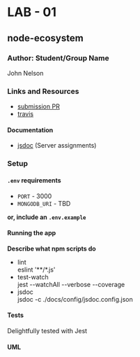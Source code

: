 # LAB - 01  

## node-ecosystem  

### Author: Student/Group Name  
John Nelson

### Links and Resources  
* [submission PR](https://github.com/johnnelson-401-advanced-javascript/node-ecosystem/pull/3)
* [travis](https://travis-ci.com/johnnelson-401-advanced-javascript/node-ecosystem/builds/128241232)

#### Documentation  
<!-- * [api docs](http://xyz.com) (API servers) -->
* [jsdoc](https://johnnelson-401-advanced-javascript.github.io/node-ecosystem/) (Server assignments)
<!-- * [styleguide](http://xyz.com) (React assignments) -->

### Setup  
  
#### `.env` requirements  
* `PORT` - 3000
* `MONGODB_URI` - TBD


**or, include an `.env.example`**  

#### Running the app  

**Describe what npm scripts do**  
  
* lint  
    eslint '**/*.js'  
* test-watch  
    jest --watchAll --verbose --coverage
* jsdoc  
    jsdoc -c ./docs/config/jsdoc.config.json

#### Tests  
Delightfully tested with Jest

#### UML  
<!-- Link to an image of the UML for your application and response to events -->
